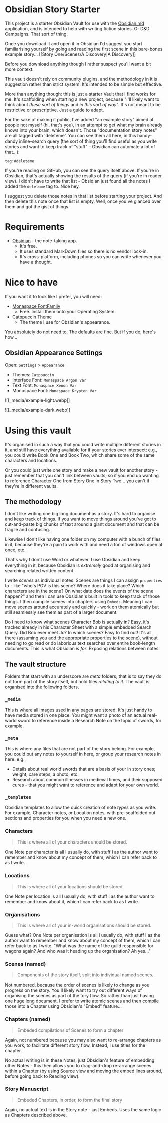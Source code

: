 # Obsidian Story Starter

This project is a starter Obsidian Vault for use with the [Obsidian.md](https://obsidian.md) application, and is intended to help with writing fiction stories. Or D&D Campaigns. That sort of thing.

Once you download it and open it in Obsidian I'd suggest you start familiarising yourself by going and reading the first scene in this bare-bones example story... [[Story One/Scenes/A Discovery|A Discovery]]

Before you download anything though I rather suspect you'll want a bit more context:

This vault doesn't rely on community plugins, and the methodology in it is suggestion rather than strict system. It's intended to be simple but effective.

More than anything though: this is just a starter Vault that I find works for me. It's scaffolding when starting a new project, because "I'll likely want to think about _these sort of things_ and _in this sort of way_". It's not meant to be restrictive or prescriptive. Just a guide to adapt.

For the sake of making it public, I've added "an example story" aimed at people not myself (hi, that's you), in an attempt to get what my brain already knows into your brain, which doesn't. Those "documentation story notes" are all tagged with 'deleteme'. You can see them all here, in this handy-dandy inline-search query (the sort of thing you'll find useful as you write stories and want to keep track of "stuff" - Obsidian can automate a lot of that...):

```query
tag:#deleteme
```

If you're reading on GitHub, you can see the query itself above. If you're in Obsidian, that's actually showing the results of the query (if you're in reader view). I didn't have to write that list - Obsidian just found all the notes I added the `deleteme` tag to. Nice hey.

I suggest you delete those notes in that list before starting your project. And then delete this note once that list is empty. Well, once you've glanced over them and got the gist of things.

# Requirements

- [Obsidian](https://obsidian.md) - the note-taking app. 
	- It's free.
	- It uses standard MarkDown files so there is no vendor lock-in.
	- It's cross-platform, including phones so you can write whenever you have a thought.

# Nice to have

If you want it to look like I prefer, you will need:

- [Monaspace FontFamily](https://monaspace.githubnext.com)
	- Free. Install them onto your Operating System.
- [Catppuccin Theme](https://github.com/catppuccin/obsidian)
	- The theme I use for Obsidian's appearance.

You absolutely do not need to. The defaults are fine. But if you do, here's how...

## Obsidian Appearance Settings

Open: `Settings` > `Appearance`

- Themes:         `Catppuccin`
- Interface Font: `Monaspace Argon Var`
- Text Font:      `Monaspace Xenon Var`
- Monospace Font: `Monaspace Krypton Var`

![[_media/example-light.webp]]

![[_media/example-dark.webp]]

# Using this vault

It's organised in such a way that you could write multiple different stories in it, and still have everything available for if your stories ever intersect; e.g., you could write Book One and Book Two, which share some of the same characters and locations.

Or you could just write one story and make a new vault for another story - just remember that you can't link between vaults; so if you end up wanting to reference Character One from Story One in Story Two... you can't if they're in different vaults.

## The methodology

I don't like writing one big long document as a story. It's hard to organise and keep track of things. If you want to move things around you've got to cut-and-paste big chunks of text around a giant document and that can be fragile and confusing.

Likewise I don't like having one folder on my computer with a bunch of files in it, because they're a pain to work with and need a ton of windows open at once, etc.

That's why I don't use Word or whatever. I use Obsidian and keep everything in it, because Obsidian is _extremely_ good at organising and searching related written content.

I write _scenes_ as individual notes. Scenes are things I can assign `properties` to - like "who's POV is this scene? Where does it take place? Which characters are in the scene? On what date does the events of the scene happen?" and then I can use Obsidian's built in tools to keep track of those things. I then compile scenes into chapters using `Embeds`. Meaning I can move scenes around accurately and quickly - work on them atomically but still seamlessly see them as part of a larger document. 

Do I need to know what scenes Character Bob is actually in? Easy, it's tracked already in his Character Sheet with a simple embedded Search Query. Did Bob ever meet Jo? In which scenes? Easy to find out! It's all there (assuming you add the appropriate properties to the scene), without needing to go read or do laborious text searches over entire book-length documents. This is what Obsidian _is for_. Exposing relations between notes.

## The vault structure

Folders that start with an underscore are _meta_ folders; that is to say they do not form part of the story itself, but hold files _relating to it_. The vault is organised into the following folders.

### `_media`

This is where all images used in any pages are stored. It's just handy to have media stored in one place. You might want a photo of an actual real-world sword to reference inside a Research Note on the topic of swords, for example.

###  `_meta`

This is where any files that are not part of the story belong. For example, you could put any notes to yourself in here, or group your research notes in here. e.g.,

- Details about real world swords that are a basis of your in story ones; weight, care steps, a photo, etc.
- Research about common illnesses in medieval times, and their supposed cures - that you might want to reference and adapt for your own world.

### `_templates`

Obsidian templates to allow the quick creation of note _types_ as you write. For example, Character notes, or Location notes, with pre-scaffolded out sections and properties for you when you need a new one.

### Characters

> This is where all of your characters should be stored.

One Note per character is all I usually do, with stuff I as the author want to remember and know about my concept of them, which I can refer back to as I write.

### Locations

> This is where all of your locations should be stored.

One Note per location is all I usually do, with stuff I as the author want to remember and know about it, which I can refer back to as I write.

### Organisations

> This is where all of your in-world organisations should be stored.

Guess what? One Note per organisation is all I usually do, with stuff I as the author want to remember and know about my concept of them, which I can refer back to as I write. "What was the name of the guild responsible for wagons again? And who was it heading up the organisation? Ah yes..."

### Scenes (named)

> Components of the story itself, split into individual named scenes.

Not numbered, because the order of scenes is likely to change as you progress on the story. You'll likely want to try out different ways of organising the scenes as part of the tory flow. So rather than just having one huge long document, I prefer to write atomic scenes and then compile those into a Chapter using Obsidian's "Embed" feature...

### Chapters (named)

> Embeded compilations of Scenes to form a chapter

Again, not numbered because you may also want to re-arrange chapters as you work, to facilitate different story flow. Instead, I use titles for the chapter.

No actual writing is in these Notes, just Obsidian's feature of embedding other Notes - this then allows you to drag-and-drop re-arrange scenes within a Chapter (by using Source view and moving the embed lines around, before going back to Reading view).

### Story Manuscript

> Embeded Chapters, in order, to form the final story

Again, no actual text is in the Story note - just Embeds. Uses the same logic as Chapters described above.

